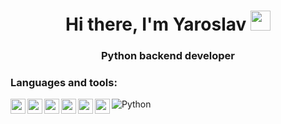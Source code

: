 <h1 align="center">Hi there, I'm Yaroslav
<img src="https://github.com/blackcater/blackcater/raw/main/images/Hi.gif" height="32"/></h1>
<h3 align="center">Python backend developer</h3>

### Languages and tools:

![Python](https://img.shields.io/badge/python-3670A0?style=for-the-badge&logo=python&logoColor=ffdd54)
<img align="left" width="24px" src="https://simpleicons.org/icons/flask.svg"/>
<img align="left" width="24px" src="https://simpleicons.org/icons/postgresql.svg"/>
<img align="left" width="24px" src="https://simpleicons.org/icons/docker.svg"/>
<img align="left" width="24px" src="https://simpleicons.org/icons/aiohttp.svg"/>
<img align="left" width="24px" src="https://simpleicons.org/icons/linux.svg"/>
<img align="left" width="24px" src="https://simpleicons.org/icons/git.svg"/>

<!-- [<img align="left" width="24px" src=""/>][Docker] -->

<!--
**oriared/oriared** is a ✨ _special_ ✨ repository because its `README.md` (this file) appears on your GitHub profile.

Here are some ideas to get you started:

- 🔭 I’m currently working on ...
- 🌱 I’m currently learning ...
- 👯 I’m looking to collaborate on ...
- 🤔 I’m looking for help with ...
- 💬 Ask me about ...
- 📫 How to reach me: ...
- 😄 Pronouns: ...
- ⚡ Fun fact: ...
-->
